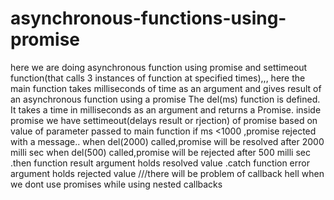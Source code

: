 # asynchronous-functions-using-promise

here we are doing asynchronous function using promise and settimeout function(that calls 3 instances of function at specified times),,,
here the main function takes milliseconds of time as an argument and gives result of an asynchronous function using a promise
The del(ms) function is defined. It takes a time in milliseconds as an argument and returns a Promise.
inside promise we have settimeout(delays result or rjection) of promise based on value of parameter passed to main function
if ms <1000 ,promise rejected with a message..
when del(2000) called,promise will be resolved after 2000 milli sec
when del(500) called,promise will be rejected after 500 milli sec
.then function result argument holds resolved value
.catch function error argument holds rejected value
///there will be problem of callback hell when we dont use promises while using nested callbacks
